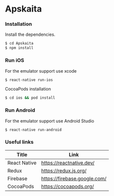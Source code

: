 # Apskaita

### Installation

Install the dependencies.

```sh
$ cd Apskaita
$ npm install
```

### Run iOS

For the emulator support use xcode 
```sh
$ react-native run-ios
```
CocoaPods installation
```sh
$ cd ios && pod install
```


### Run Android

For the emulator support use Android Studio
```sh
$ react-native run-android
```


### Useful links


| Title | Link |
| ------ | ------ |
| React Native | https://reactnative.dev/ |
| Redux | https://redux.js.org/ |
| Firebase | https://firebase.google.com/ |
| CocoaPods | https://cocoapods.org/ |
